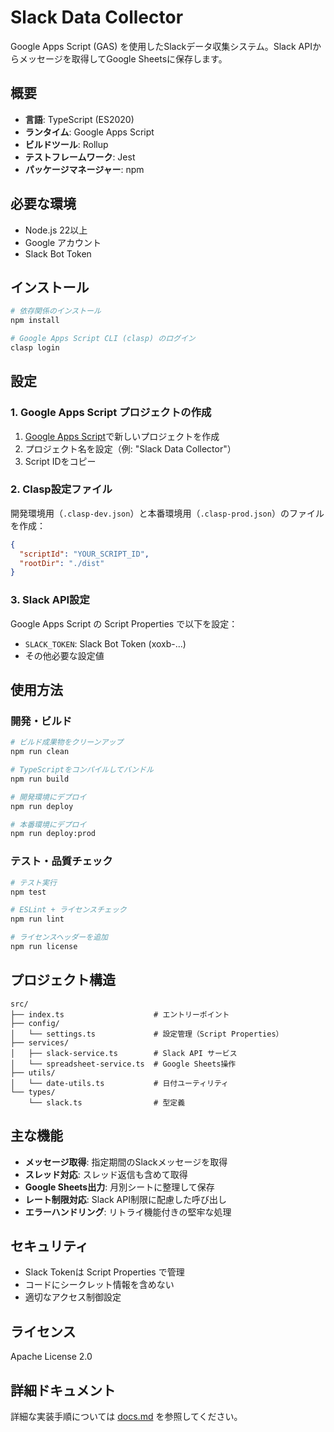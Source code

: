 # Slack Data Collector

Google Apps Script (GAS) を使用したSlackデータ収集システム。Slack APIからメッセージを取得してGoogle Sheetsに保存します。

## 概要

- **言語**: TypeScript (ES2020)
- **ランタイム**: Google Apps Script
- **ビルドツール**: Rollup
- **テストフレームワーク**: Jest
- **パッケージマネージャー**: npm

## 必要な環境

- Node.js 22以上
- Google アカウント
- Slack Bot Token

## インストール

```bash
# 依存関係のインストール
npm install

# Google Apps Script CLI (clasp) のログイン
clasp login
```

## 設定

### 1. Google Apps Script プロジェクトの作成

1. [Google Apps Script](https://script.google.com/)で新しいプロジェクトを作成
2. プロジェクト名を設定（例: "Slack Data Collector"）
3. Script IDをコピー

### 2. Clasp設定ファイル

開発環境用（`.clasp-dev.json`）と本番環境用（`.clasp-prod.json`）のファイルを作成：

```json
{
  "scriptId": "YOUR_SCRIPT_ID",
  "rootDir": "./dist"
}
```

### 3. Slack API設定

Google Apps Script の Script Properties で以下を設定：

- `SLACK_TOKEN`: Slack Bot Token (xoxb-...)
- その他必要な設定値

## 使用方法

### 開発・ビルド

```bash
# ビルド成果物をクリーンアップ
npm run clean

# TypeScriptをコンパイルしてバンドル
npm run build

# 開発環境にデプロイ
npm run deploy

# 本番環境にデプロイ
npm run deploy:prod
```

### テスト・品質チェック

```bash
# テスト実行
npm test

# ESLint + ライセンスチェック
npm run lint

# ライセンスヘッダーを追加
npm run license
```

## プロジェクト構造

```
src/
├── index.ts                    # エントリーポイント
├── config/
│   └── settings.ts             # 設定管理（Script Properties）
├── services/
│   ├── slack-service.ts        # Slack API サービス
│   └── spreadsheet-service.ts  # Google Sheets操作
├── utils/
│   └── date-utils.ts           # 日付ユーティリティ
└── types/
    └── slack.ts                # 型定義
```

## 主な機能

- **メッセージ取得**: 指定期間のSlackメッセージを取得
- **スレッド対応**: スレッド返信も含めて取得
- **Google Sheets出力**: 月別シートに整理して保存
- **レート制限対応**: Slack API制限に配慮した呼び出し
- **エラーハンドリング**: リトライ機能付きの堅牢な処理

## セキュリティ

- Slack Tokenは Script Properties で管理
- コードにシークレット情報を含めない
- 適切なアクセス制御設定

## ライセンス

Apache License 2.0

## 詳細ドキュメント

詳細な実装手順については [docs.md](docs.md) を参照してください。

